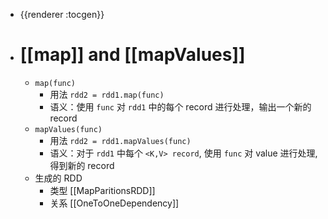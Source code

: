 - {{renderer :tocgen}}
- # [[map]] and [[mapValues]]
	- `map(func)`
		- 用法 `rdd2 = rdd1.map(func)`
		- 语义：使用 `func` 对 `rdd1` 中的每个 record 进行处理，输出一个新的 record
	- `mapValues(func)`
		- 用法 `rdd2 = rdd1.mapValues(func)`
		- 语义：对于 `rdd1` 中每个 `<K,V> record`, 使用 `func` 对 value 进行处理,得到新的 record
	- 生成的 RDD
		- 类型 [[MapParitionsRDD]]
		- 关系 [[OneToOneDependency]]